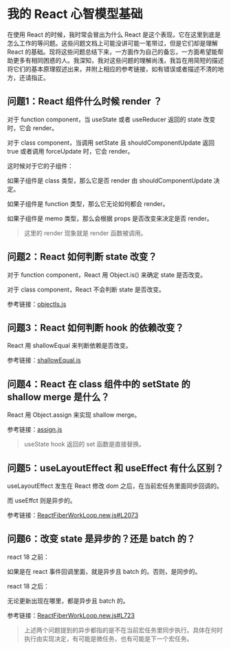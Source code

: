 # 我的 React 心智模型基础

在使用 React 的时候，我时常会冒出为什么 React 是这个表现，它在这里到底是怎么工作的等问题。这些问题文档上可能没讲可能一笔带过，但是它们却是理解 React 的基础。现将这些问题总结下来，一方面作为自己的备忘，一方面希望能帮助更多有相同困惑的人。我深知，我对这些问题的理解尚浅，我旨在用简短的描述将它们的基本原理叙述出来，并附上相应的参考链接，如有错误或者描述不清的地方，还请指正。

## 问题1：React 组件什么时候 render ？

对于 function component，当 useState 或者 useReducer 返回的 state 改变时，它会 render。

对于 class component，当调用 setState 且 shouldComponentUpdate 返回 true 或者调用 forceUpdate 时，它会 render。

这时候对于它的子组件：

如果子组件是 class 类型，那么它是否 render 由 shouldComponentUpdate 决定。

如果子组件是 function 类型，那么它无论如何都会 render。

如果子组件是 memo 类型，那么会根据 props 是否改变来决定是否 render。

> 这里的 render 现象就是 render 函数被调用。

## 问题2：React 如何判断 state 改变？

对于 function component，React 用 Object.is() 来确定 state 是否改变。

对于 class component，React 不会判断 state 是否改变。

参考链接：[objectIs.js](https://github.com/facebook/react/blob/main/packages/shared/objectIs.js)

## 问题3：React 如何判断 hook 的依赖改变？

React 用 shallowEqual 来判断依赖是否改变。

参考链接：[shallowEqual.js](https://github.com/facebook/react/blob/main/packages/shared/shallowEqual.js)


## 问题4：React 在 class 组件中的 setState 的 shallow merge 是什么？

React 用 Object.assign 来实现 shallow merge。

参考链接：[assign.js](https://github.com/facebook/react/blob/main/packages/shared/assign.js)

> useState hook 返回的 set 函数是直接替换。

## 问题5：useLayoutEffect 和 useEffect 有什么区别？

useLayoutEffect 发生在 React 修改 dom 之后，在当前宏任务里面同步回调的。

而 useEffct 则是异步的。

参考链接：[ReactFiberWorkLoop.new.js#L2073](https://github.com/facebook/react/blob/e7d0053e65db49a536440eb24e6c1e4961d976f6/packages/react-reconciler/src/ReactFiberWorkLoop.new.js#L2073)

## 问题6：改变 state 是异步的？还是 batch 的？

react 18 之前：

如果是在 react 事件回调里面，就是异步且 batch 的。否则，是同步的。

react 18 之后：

无论更新出现在哪里，都是异步且 batch 的。

参考链接：[ReactFiberWorkLoop.new.js#L723](https://github.com/facebook/react/blob/2e0d86d22192ff0b13b71b4ad68fea46bf523ef6/packages/react-reconciler/src/ReactFiberWorkLoop.new.js#L723)

> 上述两个问题提到的异步都指的是不在当前宏任务里同步执行。具体在何时执行由实现决定，有可能是微任务，也有可能是下一个宏任务。
